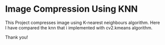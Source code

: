 # Image Compression Using KNN


This Project compresses image using K-nearest neighbours algorithm.
Here I have compared the knn that i implemented with cv2.kmeans algorithm.

Thank you!
